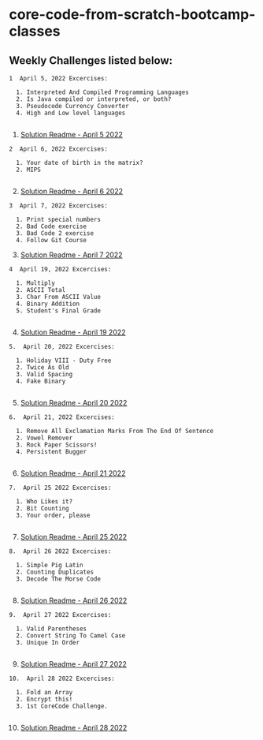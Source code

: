 # core-code-from-scratch-bootcamp-classes

## Weekly Challenges listed below:

```
1  April 5, 2022 Excercises:
  
  1. Interpreted And Compiled Programming Languages
  2. Is Java compiled or interpreted, or both?
  3. Pseudocode Currency Converter
  4. High and Low level languages
  
```  

1. [Solution Readme - April 5 2022](https://github.com/HackMort/core-code-from-scratch-bc-class-1/blob/master/weeklys/april-5-22.md)

```
2  April 6, 2022 Excercises:
  
  1. Your date of birth in the matrix?
  2. MIPS
  
```  

2. [Solution Readme - April 6 2022](https://github.com/HackMort/core-code-from-scratch-bc-class-1/blob/master/weeklys/april-6-22.md)


```
3  April 7, 2022 Excercises:
  
  1. Print special numbers
  2. Bad Code exercise
  3. Bad Code 2 exercise
  4. Follow Git Course

```  

3. [Solution Readme - April 7 2022](https://github.com/HackMort/core-code-from-scratch-bc-class-1/blob/master/weeklys/april-7-22.md)

```
4  April 19, 2022 Excercises:
  
  1. Multiply
  2. ASCII Total
  3. Char From ASCII Value
  4. Binary Addition
  5. Student's Final Grade
  
```  

4. [Solution Readme - April 19 2022](https://github.com/HackMort/core-code-from-scratch-bc-class-1/blob/master/weeklys/april-19-22.md)

```
5.  April 20, 2022 Excercises:
  
  1. Holiday VIII - Duty Free
  2. Twice As Old
  3. Valid Spacing 
  4. Fake Binary
  
```

5. [Solution Readme - April 20 2022](https://github.com/HackMort/core-code-from-scratch-bc-class-1/blob/master/weeklys/april-20-22.md)

```
6.  April 21, 2022 Excercises:
  
  1. Remove All Exclamation Marks From The End Of Sentence 
  2. Vowel Remover
  3. Rock Paper Scissors!
  4. Persistent Bugger
  
```

6. [Solution Readme - April 21 2022](https://github.com/HackMort/core-code-from-scratch-bc-class-1/blob/master/weeklys/april-21-22.md)

```
7.  April 25 2022 Excercises:
  
  1. Who Likes it?
  2. Bit Counting
  3. Your order, please
  
```

7. [Solution Readme - April 25 2022](https://github.com/HackMort/core-code-from-scratch-bc-class-1/blob/master/weeklys/april-25-22.md)

```
8.  April 26 2022 Excercises:
  
  1. Simple Pig Latin
  2. Counting Duplicates
  3. Decode The Morse Code
  
```

8. [Solution Readme - April 26 2022](https://github.com/HackMort/core-code-from-scratch-bc-class-1/blob/master/weeklys/april-26-2022.md)

```
9.  April 27 2022 Excercises:
  
  1. Valid Parentheses 
  2. Convert String To Camel Case
  3. Unique In Order
  
```

9. [Solution Readme - April 27 2022](https://github.com/HackMort/core-code-from-scratch-bc-class-1/blob/master/weeklys/april-27-22.md)

```
10.  April 28 2022 Excercises:
  
  1. Fold an Array
  2. Encrypt this!
  3. 1st CoreCode Challenge.
  
```

10. [Solution Readme - April 28 2022](https://github.com/HackMort/core-code-from-scratch-bc-class-1/blob/master/weeklys/april-28-22.md)

